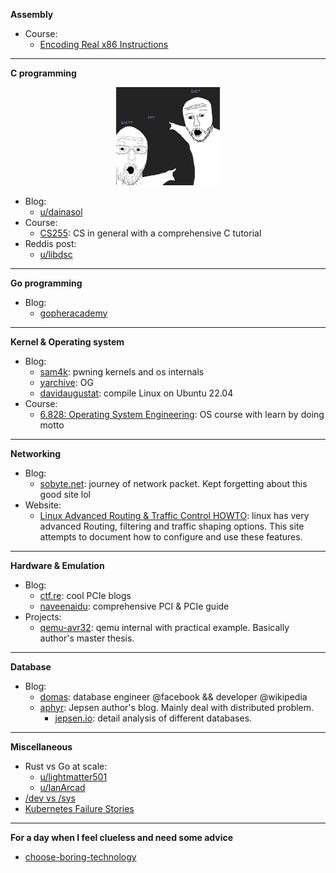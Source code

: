 **Assembly**
- Course:
  - [Encoding Real x86 Instructions](http://www.c-jump.com/CIS77/CPU/x86/lecture.html)
---
**C programming**
<p align="center" width="100%">
    <img width="33%" src="./images/u7j1d3bwdut71.webp">
</p>

- Blog:
    - [u/dainasol](https://www.reddit.com/r/C_Programming/comments/16e7thg/what_are_some_good_blogs_on_programming_in_c_you/)
- Course:
    - [CS255](https://www.cs.emory.edu/~cheung/Courses/255/Syllabus/syl.html#CURRENT): CS in general with a comprehensive C tutorial
- Reddis post:
    - [u/libdsc](https://www.reddit.com/r/C_Programming/comments/1c9z0cb/i_created_my_first_c_library_comments_andor/)
---
**Go programming**
- Blog:
  - [gopheracademy](https://gopheracademy.com/)
---
**Kernel & Operating system**
- Blog:
    - [sam4k](https://sam4k.com/): pwning kernels and os internals
    - [yarchive](https://yarchive.net/comp/index.html): OG
    - [davidaugustat](https://davidaugustat.com/linux/how-to-compile-linux-kernel-on-ubuntu): compile Linux on Ubuntu 22.04
- Course:
    - [6.828: Operating System Engineering](https://pdos.csail.mit.edu/6.828/2018/schedule.html): OS course with learn by doing motto
---
**Networking**
- Blog:
  - [sobyte.net](https://www.sobyte.net/post/2022-10/linux-net-snd-rcv/): journey of network packet. Kept forgetting about this good site lol   
- Website:
  - [Linux Advanced Routing & Traffic Control HOWTO](https://lartc.org/howto): linux has very advanced Routing, filtering and traffic shaping options. This site attempts to document how to configure and use these features.
---
**Hardware & Emulation**
- Blog:
    - [ctf.re](https://ctf.re/): cool PCIe blogs
    - [naveenaidu](https://naveenaidu.dev/blog): comprehensive PCI & PCIe guide
- Projects:
    - [qemu-avr32](https://fgoehler.com/projects/qemu-avr32/): qemu internal with practical example. Basically author's master thesis.
---
**Database**
- Blog:
    - [domas](https://dom.as/domas/): database engineer @facebook && developer @wikipedia
    - [aphyr](https://aphyr.com): Jepsen author's blog. Mainly deal with distributed problem.
      - [jepsen.io](https://jepsen.io/): detail analysis of different databases.   
---
**Miscellaneous**
- Rust vs Go at scale:
    - [u/lightmatter501](https://www.reddit.com/r/golang/comments/10ova9v/comment/j6hxy91/?utm_source=share&utm_medium=web3x&utm_name=web3xcss&utm_term=1&utm_content=share_button)
    - [u/IanArcad](https://www.reddit.com/r/golang/comments/10ova9v/comment/j6kwxjz/?utm_source=share&utm_medium=web3x&utm_name=web3xcss&utm_term=1&utm_content=share_button)
- [/dev vs /sys](https://unix.stackexchange.com/questions/176215/difference-between-dev-and-sys)
- [Kubernetes Failure Stories](https://k8s.af/)
---
**For a day when I feel clueless and need some advice**
- [choose-boring-technology](https://mcfunley.com/choose-boring-technology)
